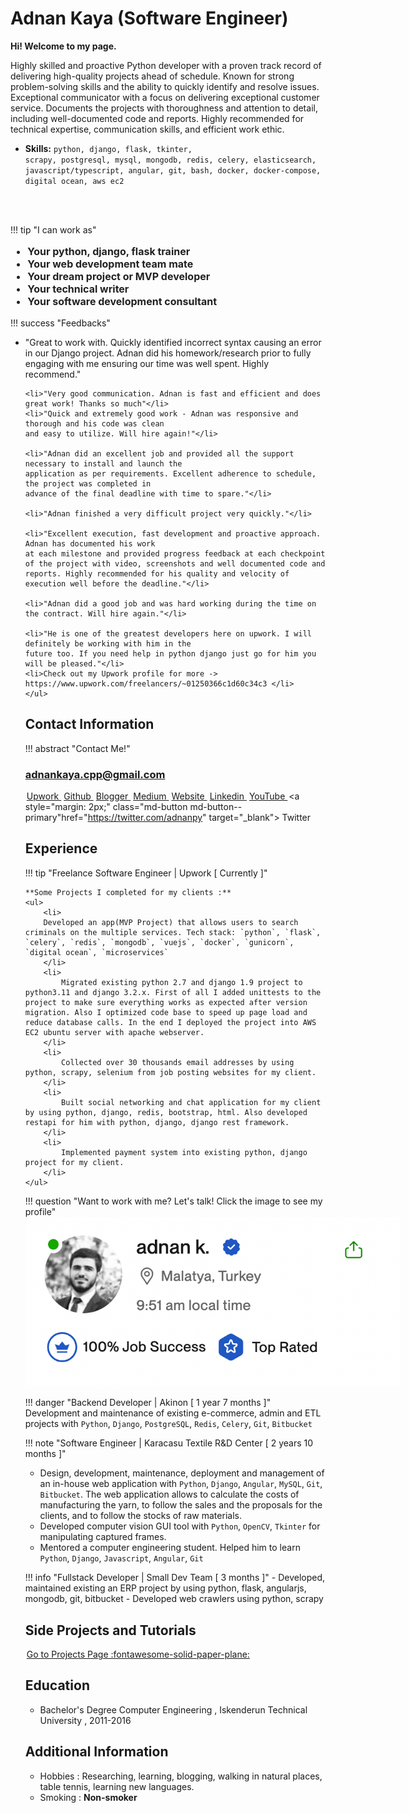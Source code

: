 # Adnan Kaya (Software Engineer) 

**Hi! Welcome to my page.**

Highly skilled and proactive Python developer with a proven track record of delivering high-quality projects ahead of schedule. Known for strong problem-solving skills and the ability to quickly identify and resolve issues. Exceptional communicator with a focus on delivering exceptional customer service. Documents the projects with thoroughness and attention to detail, including well-documented code and reports. Highly recommended for technical expertise, communication skills, and efficient work ethic.

- **Skills:** <code>python, django, flask, tkinter, scrapy, postgresql, mysql, mongodb, redis, celery, elasticsearch, javascript/typescript, angular, git, bash, docker, docker-compose, digital ocean, aws ec2
</code>

!!! tip "I can work as"
    <ul style="font-weight: bold; font-size: 16px; color: #212121">
        <li>
            Your python, django, flask trainer
        </li>
        <li>
            Your web development team mate
        </li>
        <li>
            Your dream project or MVP developer
        </li>
        <li>
            Your technical writer
        </li>
        <li>
            Your software development consultant
        </li>
    </ul>


!!! success "Feedbacks"
    <ul>
    <li>"Great to work with. Quickly identified incorrect syntax causing an error in our Django project. Adnan did his homework/research prior to fully engaging with me ensuring our time was well spent. Highly recommend."</li>
    
    <li>"Very good communication. Adnan is fast and efficient and does great work! Thanks so much"</li>
    <li>"Quick and extremely good work - Adnan was responsive and thorough and his code was clean
    and easy to utilize. Will hire again!"</li>
    
    <li>"Adnan did an excellent job and provided all the support necessary to install and launch the
    application as per requirements. Excellent adherence to schedule, the project was completed in
    advance of the final deadline with time to spare."</li>
    
    <li>"Adnan finished a very difficult project very quickly."</li>
    
    <li>"Excellent execution, fast development and proactive approach. Adnan has documented his work
    at each milestone and provided progress feedback at each checkpoint of the project with video, screenshots and well documented code and reports. Highly recommended for his quality and velocity of execution well before the deadline."</li>
    
    <li>"Adnan did a good job and was hard working during the time on the contract. Will hire again."</li>
    
    <li>"He is one of the greatest developers here on upwork. I will definitely be working with him in the
    future too. If you need help in python django just go for him you will be pleased."</li>
    <li>Check out my Upwork profile for more -> https://www.upwork.com/freelancers/~01250366c1d60c34c3 </li>
    </ul>


## Contact Information

!!! abstract "Contact Me!"
    <div>
        <h3 style="font-weight: bold;">adnankaya.cpp@gmail.com</h3>
    </div>
    <a style="margin: 2px;" class="md-button md-button" href="https://www.upwork.com/freelancers/~01250366c1d60c34c3" target="_blank"> Upwork </a>
    <a style="margin: 2px;" class="md-button md-button--primary" href="https://github.com/adnankaya" target="_blank"> Github </a>
    <a style="margin: 2px;" class="md-button" href="https://adnankayace.blogspot.com" target="_blank"> Blogger </a>
    <a style="margin: 2px;" class="md-button md-button--primary" href="https://medium.com/@adnan-kaya" target="_blank"> Medium </a>
    <a style="margin: 2px;" class="md-button" href="https://kayace.com/" target="_blank"> Website </a>
    <a style="margin: 2px;" class="md-button md-button--primary" href="https://www.linkedin.com/in/adnan-kayace/" target="_blank"> Linkedin </a>
    <a style="margin: 2px;" class="md-button" href="https://youtube.com/c/adnankaya" target="_blank"> YouTube </a>
    <a style="margin: 2px;"  class="md-button md-button--primary"href="https://twitter.com/adnanpy" target="_blank"> Twitter </a>




## Experience

!!! tip "Freelance Software Engineer | Upwork [ Currently ]"

    **Some Projects I completed for my clients :**
    <ul>
        <li>
        Developed an app(MVP Project) that allows users to search criminals on the multiple services. Tech stack: `python`, `flask`, `celery`, `redis`, `mongodb`, `vuejs`, `docker`, `gunicorn`, `digital ocean`, `microservices`
        </li>
        <li>
            Migrated existing python 2.7 and django 1.9 project to python3.11 and django 3.2.x. First of all I added unittests to the project to make sure everything works as expected after version migration. Also I optimized code base to speed up page load and reduce database calls. In the end I deployed the project into AWS EC2 ubuntu server with apache webserver.
        </li>
        <li>
            Collected over 30 thousands email addresses by using python, scrapy, selenium from job posting websites for my client.
        </li>
        <li>
            Built social networking and chat application for my client by using python, django, redis, bootstrap, html. Also developed restapi for him with python, django, django rest framework.
        </li>
        <li>
            Implemented payment system into existing python, django project for my client.
        </li>
    </ul>


!!! question "Want to work with me? Let's talk! Click the image to see my profile"
    <a href="https://www.upwork.com/freelancers/~01250366c1d60c34c3" target="_blank">
    <img src="assets/images/pp-upwork.png" style="max-width:600px;max-height: 400px;"/>
    </a>


!!! danger "Backend Developer | Akinon [ 1 year 7 months ]"
    Development and maintenance of existing e-commerce, admin and ETL projects with `Python`, `Django`, `PostgreSQL`, `Redis`, `Celery`, `Git`, `Bitbucket`

!!! note "Software Engineer | Karacasu Textile R&D Center [ 2 years 10 months ]"
    <ul>
    <li>
        Design, development, maintenance, deployment and management of an in-house web application with `Python`, `Django`, `Angular`, `MySQL`, `Git`, `Bitbucket`. The web application allows to calculate the costs of manufacturing the yarn, to follow the sales and the proposals for the clients, and to follow the stocks of raw materials.
    </li>
    <li>
        Developed computer vision GUI tool with `Python`, `OpenCV`, `Tkinter` for manipulating  captured frames.
    </li>
    <li>
        Mentored a computer engineering student. Helped him to learn `Python`, `Django`, `Javascript`, `Angular`, `Git`
    </li>
    </ul>


!!! info "Fullstack Developer | Small Dev Team [ 3 months ]"
    - Developed, maintained existing an ERP project by using python, flask, angularjs, mongodb, git, bitbucket
    - Developed web crawlers using python, scrapy

## Side Projects and Tutorials
<a style="margin: 2px;" class="md-button md-button--primary" href="/projects/">
Go to Projects Page 
:fontawesome-solid-paper-plane:
</a>



## Education
- Bachelor's Degree Computer Engineering , Iskenderun Technical University , 2011-2016



## Additional Information
- Hobbies : Researching, learning, blogging, walking in natural places, table tennis, learning new languages.
- Smoking : **Non-smoker**




